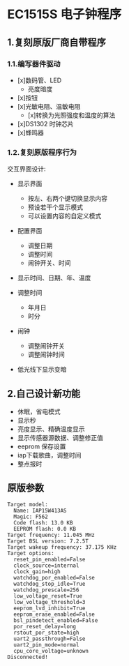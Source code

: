 # EC1515S 电子钟程序

## 1.复刻原版厂商自带程序

### 1.1.编写器件驱动

- [x]数码管、LED
  - 亮度暗度
- [x]按钮
- [x]光敏电阻、温敏电阻
  - [x]转换为光照强度和温度的算法
- [x]DS1302 时钟芯片
- [x]蜂鸣器

### 1.2.复刻原版程序行为

交互界面设计:

- 显示界面
  - 按左、右两个键切换显示内容
  - 预设若干个显示模式
  - 可以设置内容的自定义模式
- 配置界面
  - 调整日期
  - 调整时间
  - 闹钟开关、时间

- 显示时间、日期、年、温度
- 调整时间
  - 年月日
  - 时分
- 闹钟
  - 调整闹钟开关
  - 调整闹钟时间
- 低光线下显示变暗

## 2.自己设计新功能

- 休眠，省电模式
- 显示秒
- 亮度显示、精确温度显示
- 显示传感器源数据、调整修正值
- eeprom 保存设置
- iap下载歌曲，调整时间
- 整点报时

## 原版参数

```
Target model:
  Name: IAP15W413AS
  Magic: F562
  Code flash: 13.0 KB
  EEPROM flash: 0.0 KB
Target frequency: 11.045 MHz
Target BSL version: 7.2.5T
Target wakeup frequency: 37.175 KHz
Target options:
  reset_pin_enabled=False
  clock_source=internal
  clock_gain=high
  watchdog_por_enabled=False
  watchdog_stop_idle=True
  watchdog_prescale=256
  low_voltage_reset=True
  low_voltage_threshold=3
  eeprom_lvd_inhibit=True
  eeprom_erase_enabled=False
  bsl_pindetect_enabled=False
  por_reset_delay=long
  rstout_por_state=high
  uart2_passthrough=False
  uart2_pin_mode=normal
  cpu_core_voltage=unknown
Disconnected!
```
